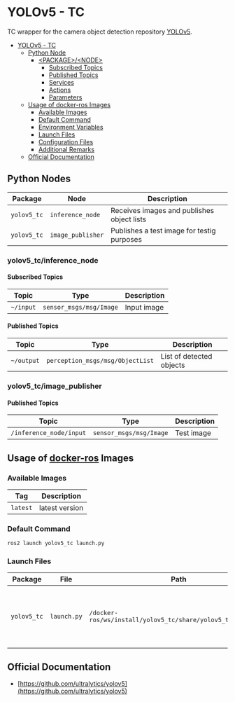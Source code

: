 # YOLOv5 - TC

TC wrapper for the camera object detection repository [YOLOv5](https://github.com/ultralytics/yolov5).

- [YOLOv5 - TC](#)
  - [Python Node](#python-node)
    - [\<PACKAGE\>/\<NODE\>](#packagenode)
      - [Subscribed Topics](#subscribed-topics)
      - [Published Topics](#published-topics)
      - [Services](#services)
      - [Actions](#actions)
      - [Parameters](#parameters)
  - [Usage of docker-ros Images](#usage-of-docker-ros-images)
    - [Available Images](#available-images)
    - [Default Command](#default-command)
    - [Environment Variables](#environment-variables)
    - [Launch Files](#launch-files)
    - [Configuration Files](#configuration-files)
    - [Additional Remarks](#additional-remarks)
  - [Official Documentation](#official-documentation)


## Python Nodes

| Package | Node | Description |
| --- | --- | --- |
| `yolov5_tc` | `inference_node` | Receives images and publishes object lists |
| `yolov5_tc` | `image_publisher` | Publishes a test image for testig purposes |

### yolov5_tc/inference_node

#### Subscribed Topics

| Topic | Type | Description |
| --- | --- | --- |
| `~/input` | `sensor_msgs/msg/Image` | Input image |

#### Published Topics

| Topic | Type | Description |
| --- | --- | --- |
| `~/output` | `perception_msgs/msg/ObjectList` | List of detected objects |

### yolov5_tc/image_publisher

#### Published Topics

| Topic | Type | Description |
| --- | --- | --- |
| `/inference_node/input` | `sensor_msgs/msg/Image` | Test image |

## Usage of [docker-ros](https://github.com/ika-rwth-aachen/docker-ros) Images

### Available Images

| Tag | Description |
| --- | --- |
| `latest` | latest version |

### Default Command

```bash
ros2 launch yolov5_tc launch.py
```

### Launch Files

| Package | File | Path | Description |
| --- | --- | --- | --- |
| `yolov5_tc` | `launch.py` | `/docker-ros/ws/install/yolov5_tc/share/yolov5_tc/launch.py` | Starts inference node and test node if `test:=true` is appended |


## Official Documentation

- [https://github.com/ultralytics/yolov5](https://github.com/ultralytics/yolov5)
